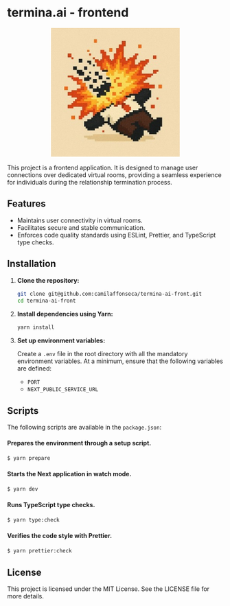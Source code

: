 # termina.ai - frontend

<p align="center">
  <img alt="Logo" with="300" height="300" src="./static/images/termina-ai.jpg" />
</p>

This project is a frontend application. It is designed to manage user connections over dedicated virtual rooms, providing a seamless experience for individuals during the relationship termination process.

## Features

- Maintains user connectivity in virtual rooms.
- Facilitates secure and stable communication.
- Enforces code quality standards using ESLint, Prettier, and TypeScript type checks.

## Installation

1. **Clone the repository:**

   ```bash
   git clone git@github.com:camilaffonseca/termina-ai-front.git
   cd termina-ai-front
   ```

2. **Install dependencies using Yarn:**

   ```bash
   yarn install
   ```

3. **Set up environment variables:**

   Create a `.env` file in the root directory with all the mandatory environment variables. At a minimum, ensure that the following variables are defined:

   - `PORT`
   - `NEXT_PUBLIC_SERVICE_URL`

## Scripts

The following scripts are available in the `package.json`:

#### Prepares the environment through a setup script.

```bash
$ yarn prepare
```

#### Starts the Next application in watch mode.

```bash
$ yarn dev
```

#### Runs TypeScript type checks.

```bash
$ yarn type:check
```

#### Verifies the code style with Prettier.

```bash
$ yarn prettier:check
```

## License

This project is licensed under the MIT License. See the LICENSE file for more details.
